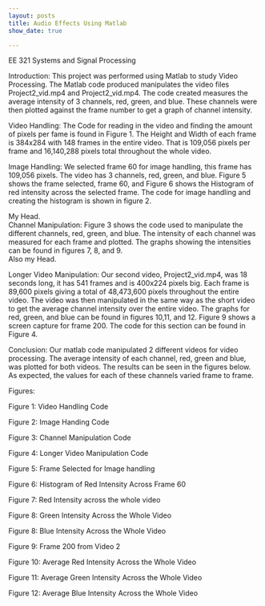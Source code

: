 ```yaml
---
layout: posts
title: Audio Effects Using Matlab
show_date: true

---
```

EE 321 Systems and Signal Processing





Introduction:
	 This project was performed using Matlab to study Video Processing. The Matlab code produced manipulates the video files Project2_vid.mp4 and Project2_vid.mp4. The code created measures the average intensity of 3 channels, red, green, and blue. These channels were then plotted against the frame number to get a graph of channel intensity. 

Video Handling:
	The Code for reading in the video and finding the amount of pixels per fame is found in Figure 1. The Height and Width of each frame is 384x284 with 148 frames in the entire video. That is 109,056 pixels per frame and 16,140,288 pixels total throughout the whole video. 

Image Handling:
	We selected frame 60 for image handling, this frame has 109,056 pixels. The video has 3 channels, red, green, and blue. Figure 5 shows the frame selected, frame 60, and Figure 6 shows the Histogram of red intensity across the selected frame. The code for image handling and creating the histogram is shown in figure 2. 
<img src="{{andrewkirkwood.me}}/assets/images/profile.png" alt="">
<figcaption>My Head.</figcaption>
Channel Manipulation: 
	Figure 3 shows the code used to manipulate the different channels, red, green, and blue. The intensity of each channel was measured for each frame and plotted. The graphs showing the intensities can be found in figures 7, 8, and 9. 

<img src="{{andrewkirkwood.me}}/assets/images/profile.png" alt="">
<figcaption>Also my Head.</figcaption>


Longer Video Manipulation:
	Our second video, Project2_vid.mp4, was 18 seconds long, it has 541 frames and is 400x224 pixels big. Each frame is 89,600 pixels giving a total of 48,473,600 pixels throughout the entire video. The video was then manipulated in the same way as the short video to get the average channel intensity over the entire video. The graphs for red, green, and blue can be found in figures 10,11, and 12. Figure 9 shows a screen capture for frame 200. The code for this section can be found in Figure 4. 

Conclusion:
	Our matlab code manipulated 2 different videos for video processing. The average intensity of each channel, red, green and blue, was plotted for both videos. The results can be seen in the figures below. As expected, the values for each of these channels varied frame to frame. 



Figures:

Figure 1: Video Handling Code


Figure 2: Image Handing Code


Figure 3: Channel Manipulation Code


Figure 4: Longer Video Manipulation Code


Figure 5: Frame Selected for Image handling


Figure 6: Histogram of Red Intensity Across Frame 60


Figure 7: Red Intensity across the whole video


Figure 8: Green Intensity Across the Whole Video


Figure 8: Blue Intensity Across the Whole Video


Figure 9: Frame 200 from Video 2


Figure 10: Average Red Intensity Across the Whole Video


Figure 11: Average Green Intensity Across the Whole Video


Figure 12: Average Blue Intensity Across the Whole Video
